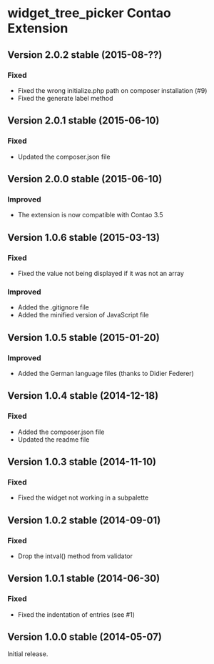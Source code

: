 widget_tree_picker Contao Extension
===================================

Version 2.0.2 stable (2015-08-??)
---------------------------------

### Fixed
- Fixed the wrong initialize.php path on composer installation (#9)
- Fixed the generate label method


Version 2.0.1 stable (2015-06-10)
---------------------------------

### Fixed
- Updated the composer.json file


Version 2.0.0 stable (2015-06-10)
---------------------------------

### Improved
- The extension is now compatible with Contao 3.5


Version 1.0.6 stable (2015-03-13)
---------------------------------

### Fixed
- Fixed the value not being displayed if it was not an array

### Improved
- Added the .gitignore file
- Added the minified version of JavaScript file


Version 1.0.5 stable (2015-01-20)
---------------------------------

### Improved
- Added the German language files (thanks to Didier Federer)


Version 1.0.4 stable (2014-12-18)
---------------------------------

### Fixed
- Added the composer.json file
- Updated the readme file


Version 1.0.3 stable (2014-11-10)
---------------------------------

### Fixed
- Fixed the widget not working in a subpalette


Version 1.0.2 stable (2014-09-01)
---------------------------------

### Fixed
- Drop the intval() method from validator


Version 1.0.1 stable (2014-06-30)
---------------------------------

### Fixed
- Fixed the indentation of entries (see #1)


Version 1.0.0 stable (2014-05-07)
---------------------------------

Initial release.